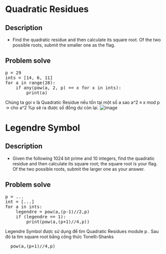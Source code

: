 # Quadratic Residues
## Description
- Find the quadratic residue and then calculate its square root. Of the two possible roots, submit the smaller one as the flag.

## Problem solve
<pre>
p = 29
ints = [14, 6, 11]
for a in range(28):
    if any(pow(a, 2, p) == x for x in ints):
        print(a)
</pre>
Chúng ta gọi x là Quadratic Residue nếu tồn tại một số a sao a^2 ≡ x mod p -> cho a^2 %p sẽ ra được số đồng dư còn lại.
![image](https://hackmd.io/_uploads/HJhaxceTp.png)


# Legendre Symbol
## Description
- Given the following 1024 bit prime and 10 integers, find the quadratic residue and then calculate its square root; the square root is your flag. Of the two possible roots, submit the larger one as your answer.
## Problem solve
<pre>
p = ...
int = [...]
for a in ints:
    legendre = pow(a,(p-1)//2,p)
    if (legendre == 1):
        print(pow(a,(p+1)//4,p))
</pre>

Legendre Symbol được sử dụng để tìm Quadratic Residues module p . Sau đó ta tìm square root bằng công thức Tonelli-Shanks
<pre>
  pow(a,(p+1)//4,p)
</pre>
 
